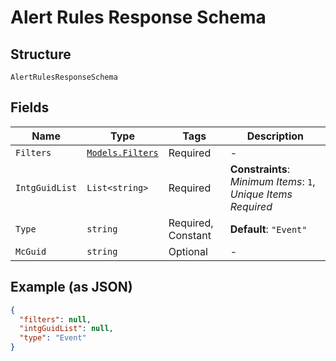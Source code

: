 
# Alert Rules Response Schema

## Structure

`AlertRulesResponseSchema`

## Fields

| Name | Type | Tags | Description |
|  --- | --- | --- | --- |
| `Filters` | [`Models.Filters`](../../doc/models/filters.md) | Required | - |
| `IntgGuidList` | `List<string>` | Required | **Constraints**: *Minimum Items*: `1`, *Unique Items Required* |
| `Type` | `string` | Required, Constant | **Default**: `"Event"` |
| `McGuid` | `string` | Optional | - |

## Example (as JSON)

```json
{
  "filters": null,
  "intgGuidList": null,
  "type": "Event"
}
```

